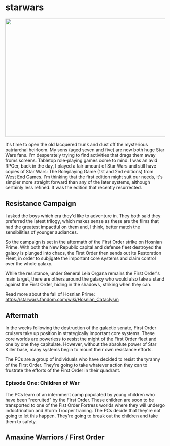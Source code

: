 # starwars



<img src="https://wyamjw.db.files.1drv.com/y4mpryLleunSi3Vb2NLbO59lCrxpQK2k8CMaUp9c-5oK7qKaW68rSItakVgS4cHmYGWeBnB9Uir4l-E4XcXEobuULMyIiDUHsiD7VMKS_dj_t5yKCCq8Bhttc24gwyWTEKAki3_2bQSgWQwitGOCnNFf0vBVEQ2X9A45HhZQB3bqsykmPHylB-QLzK_RAippc4n?width=849&height=372&cropmode=none" width="849" height="372" />

It's time to open the old lacquered trunk and dust off the mysterious patriarchal heirloom. My sons (aged seven and five) are now both huge Star Wars fans. I'm desperately trying to find activities that drags them away froms screens. Tabletop role-playing games come to mind. I was an avid RPGer, back in the day, I played a fair amount of Star Wars and still have copies of Star Wars: The Roleplaying Game (1st and 2nd editions) from West End Games. I'm thinking that the first edition might suit our needs, it's simpler more straight forward than any of the later systems, although certainly less refined. It was the edition that recently resurrected.

## Resistance Campaign

I asked the boys which era they'd like to adventure in. They both said they preferred the latest trilogy, which makes sense as these are the films that had the greatest impactful on them and, I think, better match the sensibilities of younger audiances. 

So the campaign is set in the aftermath of the First Order strike on Hosnian Prime. With both the New Republic capital and defense fleet destroyed the galaxy is plunged into chaos, the First Order then sends out its Restoration Fleet, in order to subjigate the important core systems and claim control over the whole galaxy.

While the resistance, under General Leia Organa remains the First Order's main target, there are others around the galaxy who would also take a stand against the First Order, hiding in the shadows, striking when they can.

Read more about the fall of Hosnian Prime: https://starwars.fandom.com/wiki/Hosnian_Cataclysm

## Aftermath

In the weeks following the destruction of the galactic senate, First Order cruisers take up position in strategically important core systems. These core worlds are powerless to resist the might of the First Order fleet and one by one they capitulate. However, without the absolute power of Star Killer base, many systems begin to mount their own resistance efforts.

The PCs are a group of individuals who have decided to resist the tyranny of the First Order. They're going to take whatever action they can to frustrate the efforts of the First Order in their quadrant.

### Episode One: Children of War

The PCs learn of an internment camp populated by young children who have been "recruited" by the First Order. These children are soon to be transported to one of the Fist Order Fortress worlds where they will undergo indoctrination and Storm Trooper training. The PCs decide that they're not going to let this happen. They're going to break out the children and take them to safety.



## Amaxine Warriors / First Order

